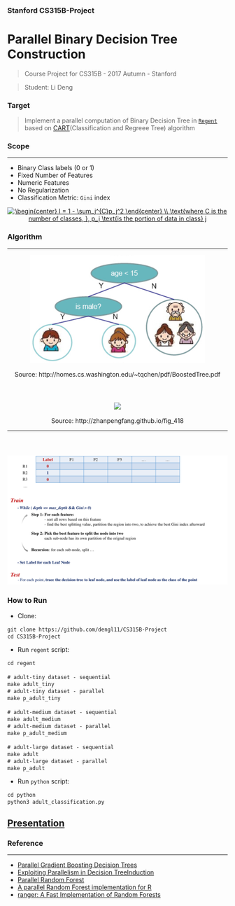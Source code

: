 ### Stanford CS315B-Project
# Parallel Binary Decision Tree Construction

> Course Project for CS315B - 2017 Autumn - Stanford

> Student: Li Deng 

### Target

> Implement a parallel computation of Binary Decision Tree in [`Regent`](http://regent-lang.org/) based on [CART](https://en.wikipedia.org/wiki/Predictive_analytics#Classification_and_regression_trees_.28CART.29)(Classification and Regreee Tree) algorithm


### Scope
-----------------
- Binary Class labels (0 or 1)
- Fixed Number of Features
- Numeric Features
- No Regularization 
- Classification Metric: `Gini` index 

<div style="text-align: center">
<a href="https://www.codecogs.com/eqnedit.php?latex=\begin{center}&space;I&space;=&space;1&space;-&space;\sum_j^{C}p_j^2&space;\end{center}&space;\\&space;\text{where&space;C&space;is&space;the&space;number&space;of&space;classes,&space;},&space;p_j&space;\text{is&space;the&space;portion&space;of&space;data&space;in&space;class}&space;j" target="_blank"><img src="https://latex.codecogs.com/gif.latex?\begin{center}&space;I&space;=&space;1&space;-&space;\sum_j^{C}p_j^2&space;\end{center}&space;\\&space;\text{where&space;C&space;is&space;the&space;number&space;of&space;classes,&space;},&space;p_j&space;\text{is&space;the&space;portion&space;of&space;data&space;in&space;class}&space;j" title="\begin{center} I = 1 - \sum_j^{C}p_j^2 \end{center} \\ \text{where C is the number of classes, }, p_j \text{is the portion of data in class} j" /></a>
</div>

### Algorithm 
-----------------
<div style="text-align: center">
<img src="doc/dt.png" width="400px"/>
<p>Source:  http://homes.cs.washington.edu/~tqchen/pdf/BoostedTree.pdf</p>

<div style="margin-top:4em"></div>

<img src="http://zhanpengfang.github.io/fig_418/sequential_alg.jpg" width="600px">
<p>Source:  http://zhanpengfang.github.io/fig_418</p>

------
<div style="margin-top:4em"></div>

<img src="doc/alg.png" width="1200px">
</div>

### How to Run

- Clone:

```  
git clone https://github.com/dengl11/CS315B-Project
cd CS315B-Project
```  

- Run `regent` script:

```  
cd regent

# adult-tiny dataset - sequential 
make adult_tiny
# adult-tiny dataset - parallel 
make p_adult_tiny

# adult-medium dataset - sequential 
make adult_medium
# adult-medium dataset - parallel 
make p_adult_medium

# adult-large dataset - sequential 
make adult
# adult-large dataset - parallel 
make p_adult
```  

- Run `python` script:

```  
cd python
python3 adult_classification.py
```  


## [Presentation](https://github.com/dengl11/CS315B-Project/blob/master/doc/CS315B_Project_Presentation.pdf)





### Reference
-----------------
- [Parallel Gradient Boosting Decision Trees](http://zhanpengfang.github.io/418home.html)
- [Exploiting Parallelism in Decision TreeInduction](https://www.dcc.fc.up.pt/~fds/FdsPapers/w2003_ECMLW7_namado.pdf)
- [Parallel Random Forest](https://kirnhans.github.io/15418-project/)
- [A parallel Random Forest implementation for R](chrome-extension://oemmndcbldboiebfnladdacbdfmadadm/http://www.hector.ac.uk/cse/distributedcse/reports/sprint02/sprint02_rf.pdf)
- [ranger: A Fast Implementation of Random Forests](https://www.google.com/url?sa=t&rct=j&q=&esrc=s&source=web&cd=4&cad=rja&uact=8&ved=0ahUKEwjc-Mbl47nXAhVLhlQKHVcLDJIQFghAMAM&url=https%3A%2F%2Farxiv.org%2Fpdf%2F1508.04409&usg=AOvVaw3DOLF8uZtS__n1-hobJAiU)
